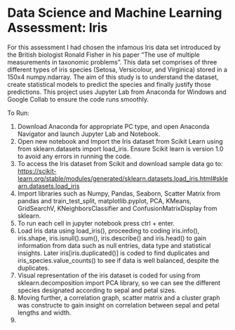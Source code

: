# Data Science and Machine Learning Assessment: Iris

For this assessment I had chosen the infamous Iris data set introduced by the British biologist Ronald Fisher in his paper “The use of multiple measurements in taxonomic problems”. This data set comprises of three different types of iris species (Setosa, Versicolour, and Virginica) stored in a 150x4 numpy.ndarray. The aim of this study is to understand the dataset, create statistical models to predict the species and finally justify those predictions. 
This project uses Jupyter Lab from Anaconda for Windows and Google Collab to ensure the code runs smoothly. 

To Run:
1.	Download Anaconda for appropriate PC type, and open Anaconda Navigator and launch Jupyter Lab and Notebook.
2.	Open new notebook and Import the Iris dataset from Scikit Learn using from sklearn.datasets import load_iris. Ensure Scikit learn is version 1.0 to avoid any errors in running the code.
3.	To access the Iris dataset from Scikit and download sample data go to: https://scikit-learn.org/stable/modules/generated/sklearn.datasets.load_iris.html#sklearn.datasets.load_iris
4.	Import libraries such as Numpy, Pandas, Seaborn, Scatter Matrix from pandas and train_test_split, matplotlib.pyplot, PCA, KMeans, GridSearchV, KNeighborsClassifier and ConfusionMatrixDisplay from sklearn. 
5.	To run each cell in jupyter notebook press ctrl + enter.
6.	Load Iris data using load_iris(), proceeding to coding iris.info(), iris.shape, iris.isnull().sum(), iris.describe() and iris.head() to gain information from data such as null entries, data type and statistical insights. Later iris[iris.duplicated()] is coded to find duplicates and iris_species.value_counts() to see if data is well balanced, despite the duplicates.
7.	Visual representation of the iris dataset is coded for using from sklearn.decomposition import PCA library, so we can see the different species designated according to sepal and petal sizes. 
8.	Moving further, a correlation graph, scatter matrix and a cluster graph was constructe to gain insight on correlation between sepal and petal lengths and width.
9.	
